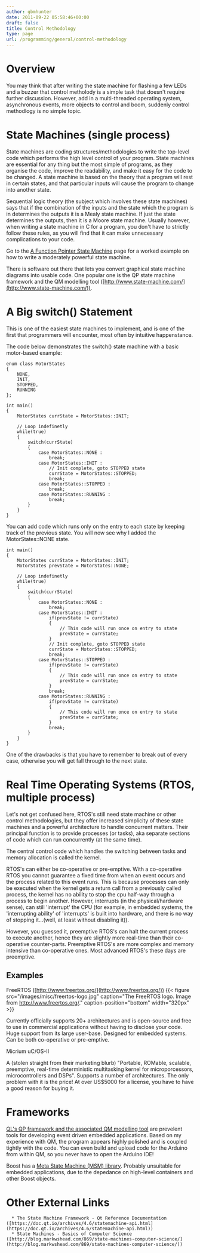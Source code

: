 ```yaml
---
author: gbmhunter
date: 2011-09-22 05:58:46+00:00
draft: false
title: Control Methodology
type: page
url: /programming/general/control-methodology
---
```


# Overview




You may think that after writing the state machine for flashing a few LEDs and a buzzer that control metholody is a simple task that doesn't require further discussion. However, add in a multi-threaded operating system, asynchronous events, more objects to control and boom, suddenly control methodlogy is no simple topic.




# State Machines (single process)




State machines are coding structures/methodologies to write the top-level code which performs the high level control of your program. State machines are essential for any thing but the most simple of programs, as they organise the code, improve the readability, and make it easy for the code to be changed. A state machine is based on the theory that a program will rest in certain states, and that particular inputs will cause the program to change into another state.




Sequential logic theory (the subject which involves these state machines) says that if the combination of the inputs and the state which the program is in determines the outputs it is a Mealy state machine. If just the state determines the outputs, then it is a Moore state machine. Usually however, when writing a state machine in C for a program, you don't have to strictly follow these rules, as you will find that it can make unnecessary complications to your code.




Go to the [A Function Pointer State Machine](http://blog.mbedded.ninja/programming/c-programming/control-methodology/a-function-pointer-based-state-machine) page for a worked example on how to write a moderately powerful state machine.




There is software out there that lets you convert graphical state machine diagrams into usable code. One popular one is the QP state machine framework and the QM modelling tool ([http://www.state-machine.com/](http://www.state-machine.com/)).




# A Big switch() Statement




This is one of the easiest state machines to implement, and is one of the first that programmers will encounter, most often by intuitive happenstance.




The code below demonstrates the switch() state machine with a basic motor-based example:



    
    enum class MotorStates
    {
    	NONE,
    	INIT,
    	STOPPED,
    	RUNNING
    };
    
    int main()
    {
    	MotorStates currState = MotorStates::INIT;
    
    	// Loop indefinetly
    	while(true)
    	{
    		switch(currState)
    		{
    			case MotorStates::NONE :
    				break;
    			case MotorStates::INIT :
    				// Init complete, goto STOPPED state
    				currState = MotorStates::STOPPED;
    				break;
    			case MotorStates::STOPPED :
    				break;
    			case MotorStates::RUNNING :
    				break;
    		}
    	}
    }
    




You can add code which runs only on the entry to each state by keeping track of the previous state. You will now see why I added the MotorStates::NONE state.



    
    int main()
    {
    	MotorStates currState = MotorStates::INIT;
    	MotorStates prevState = MotorStates::NONE;
    	
    	// Loop indefinetly
    	while(true)
    	{
    		switch(currState)
    		{
    			case MotorStates::NONE :
    				break;
    			case MotorStates::INIT :
    				if(prevState != currState)
    				{
    					// This code will run once on entry to state
    					prevState = currState;
    				}
    				// Init complete, goto STOPPED state
    				currState = MotorStates::STOPPED;
    				break;
    			case MotorStates::STOPPED :
    				if(prevState != currState)
    				{
    					// This code will run once on entry to state
    					prevState = currState;
    				}
    				break;
    			case MotorStates::RUNNING :
    				if(prevState != currState)
    				{
    					// This code will run once on entry to state
    					prevState = currState;
    				}
    				break;
    		}
    	}
    }
    




One of the drawbacks is that you have to remember to break out of every case, otherwise you will get fall through to the next state.




# Real Time Operating Systems (RTOS, multiple process)




Let's not get confused here, RTOS's still need state machine or other control methodologies, but they offer increased simplicity of these state machines and a powerful architecture to handle concurrent matters. Their principal function is to provide processes (or tasks), aka separate sections of code which can run concurrently (at the same time).




The central control code which handles the switching between tasks and memory allocation is called the kernel.




RTOS's can either be co-operative or pre-emptive. With a co-operative RTOS you cannot guarantee a fixed time from when an event occurs and the process related to this event runs. This is because processes can only be executed when the kernel gets a return call from a previously called process, the kernel has no ability to stop the cpu half-way through a process to begin another. However, interrupts (in the physical/hardware sense), can still 'interrupt' the CPU (for example, in embedded systems, the 'interrupting ability' of 'interrupts' is built into hardware, and there is no way of stopping it...(well, at least without disabling it)).




However, you guessed it, preemptive RTOS's can halt the current process to execute another, hence they are slightly more real-time than their co-operative counter-parts. Preemptive RTOS's are more complex and memory intensive than co-operative ones. Most advanced RTOS's these days are preemptive.




## Examples




FreeRTOS ([http://www.freertos.org/](http://www.freertos.org/)) {{< figure src="/images/misc/freertos-logo.jpg" caption="The FreeRTOS logo. Image from http://www.freertos.org/." caption-position="bottom" width="320px" >}}




Currently officially supports 20+ architectures and is open-source and free to use in commercial applications without having to disclose your code. Huge support from its large user-base. Designed for embedded systems. Can be both co-operative or pre-emptive.




Micrium uC/OS-II




A (stolen straight from their marketing blurb) "Portable, ROMable, scalable, preemptive, real-time deterministic multitasking kernel for microporcessors, microcontrollers and DSPs". Supports a number of architectures. The only problem with it is the price! At over US$5000 for a license, you have to have a good reason for buying it.




# Frameworks




[QL's QP framework and the associated QM modelling tool](http://www.state-machine.com/) are prevelent tools for developing event driven embedded applications. Based on my experience with QM, the program appears highly polished and is coupled tightly with the code. You can even build and upload code for the Arduino from within QM, so you never have to open the Arduino IDE!




Boost has a [Meta State Machine (MSM) library](http://www.boost.org/doc/libs/1_55_0/libs/msm/doc/HTML/index.html). Probably unsuitable for embedded applications, due to the depedance on high-level containers and other Boost objects.




# Other External Links





	  * The State Machine Framework - Qt Reference Documentation ([https://doc.qt.io/archives/4.6/statemachine-api.html](https://doc.qt.io/archives/4.6/statemachine-api.html))
	  * State Machines - Basics of Computer Science ([http://blog.markwshead.com/869/state-machines-computer-science/](http://blog.markwshead.com/869/state-machines-computer-science/))

